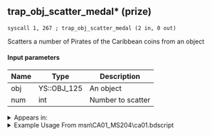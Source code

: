 ## trap_obj_scatter_medal* (prize)

`syscall 1, 267 ; trap_obj_scatter_medal (2 in, 0 out)`

Scatters a number of Pirates of the Caribbean coins from an object

#### Input parameters
| Name | Type | Description
|------|------|------------
| obj   | YS::OBJ_125   | An object
| num   | int   | Number to scatter




<details>
	<summary>Appears in:</summary>
| filename | Entity (obj)
|----------|-------------
| msn\CA01_MS204\ca01.bdscript       |           
| msn\CA07_MS105\ca07.bdscript       |           
| obj\B_CA050\b_ca.bdscript       | ((B) Grim Reaper)          
| obj\F_CA690_BTL\f_ca.bdscript       | ((F) Isla de Muerta’s chest (Grim Reaper) (Open) (BTL) (CA))          

</details>

<details>
	<summary>Example Usage From msn\CA01_MS204\ca01.bdscript</summary>
```plaintext
L294:
 pushFromFSp 4
 gosub 4, L142
 memcpyToSp 16, 16
 pushFromPSp 16
 syscall 1, 266 ; trap_obj_get_medal (1 in, 1 out)
 pushImm 4
 div 
 syscall 1, 267 ; trap_obj_scatter_medal (2 in, 0 out)
 jmp L313
```
</details>


